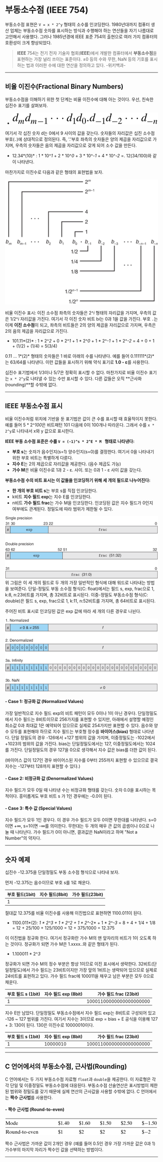# 부동소수점 (IEEE 754)

부동소수점 표현은 `V = x * 2^y` 형태의 소수를 인코딩한다. 1980년대까지 컴퓨터 생산 업체는 부동소수점 숫자를 표시하는 방식과 수행해야 하는 연산들을 자기 나름대로 고안해서 사용했다. 그러나 1985년경에 IEEE 표준 754의 출현으로 여러 가지 컴퓨터의 호환성이 크게 향상되었다.

>  **IEEE** 754는 전기 전자 기술자 협회(**IEEE**)에서 개발한 컴퓨터에서 **부동소수점**을 표현하는 가장 널리 쓰이는 표준이다. ±0 등의 수와 무한, NaN 등의 기호를 표시하는 법과 이러한 수에 대한 연산을 정의하고 있다. -위키백과-

---

## 비율 이진수(Fractional Binary Numbers)

부동소수점을 이해하기 위한 첫 단계는 비율 이진수에 대해 아는 것이다. 우선, 친숙한 십진수 표기를 살펴보자.

- ![0500](./05/0500.png)

여기서 각 십진 숫자 d는 0에서 9 사이의 값을 갖는다. 숫자들의 자리값은 십진 소수점 부호(`.`)에 상대적으로 정의된다. 즉, '.'부호 좌측의 숫자들은 양의 제곱을 자리값으로 가지며, 우측의 숫자들은 음의 제곱을 자리값으로 갖게 되어 소수 값을 만든다.

- 12.34*(10)* : 1 * 10^*1* + 2 * 10^*0* + 3 * 10^*-1* + 4 * 10^*-2* =. 12(34/100)와 같이 나타낸다.

마찬가지로 이진수로 다음과 같은 형태의 표현법을 보자.

![05000](./05/05000.png)

비율 이진수 표시: 이진 소수점 좌측의 숫자들은 2^*i* 형태의 자리값을 가지며, 우측의 값은 1/2^*i* 자리값을 가진다. 여기서 각 이진 숫자 비트 b*i*는 0과 1을 값을 가진다. 부호 `.`는 이제 **이진 소수점**이 되고, 좌측의 비트들은 2의 양의 제곱을 자리값으로 가지며, 우측은 2의 음의 제곱을 자리값으로 가진다.

- 101.11*(2)* : 1 * 2^*2* + 0 * 2^*1* + 1 * 2^*0* + 1 * 2^*-1* + 1 * 2^*-2* = 4 + 0 + 1 + (1/2) + (1/4) = 5(3/4)

0.11 ... 1*(2)* 형태의 숫자들은 1 바로 아래의 수를 나타낸다. 예를 들어 0.111111*(2)*는 63/64를 나타낸다. 이런 값들을 표시하기 위해 약식 표기로 **1.0 - ε**를 사용한다.

십진수 표기법에서 1/3이나 5/7은 정확히 표시할 수 없다. 마찬가지로 비율 이진수 표기는 `x * 2^y`로 나타낼 수 있는 수만 표시할 수 있다. 다른 값들은 오직 **근사화(rounding)**할 수밖에 없다.

---

## IEEE 부동소수점 표시

비율 이진수처럼 위치에 기반을 둔 표기법은 값이 큰 수를 표시할 때 효율적이지 못한다. 예를 들어 5 * 2^*100*은 비트패턴 101 다음에 0이 100개나 따라온다. 그래서 수를 `x * 2^y`로 나타내서 x와 y 값으로 표시한다.

**IEEE 부동 소수점 표준은 수를 `V = (-1)^s * 2^E * M ` 형태로 나타낸다:**

- **부호 s**는 숫자가 음수인지(s=1) 양수인지(s=0)를 결정한다. 여기서 0을 나타내기 위한 부호 비트는 특별하게 다룬다.
- **지수 E**는 2의 제곱으로 자리값을 제공한다. (음수 제곱도 가능)
- **가수 M**은 비율 이진수로 1과 2 - ε. 사이. 또는 0과 1 - ε 사이 값을 갖는다.

**부동소수점 수의 비트 표시는 이 값들을 인코딩하기 위해 세 개의 필드로 나누어진다:**

- **한 개의 부호 비트 s**는 부호 s를 직접 인코딩한다.
- k비트 **지수 필드 exp**는 지수 E를 인코딩한다.
- n비트 **가수 필드 frac**는 가수 M을 인코딩한다. 인코딩된 값은 지수 필드가 0인지 여부에도 관계된다. 정밀도에 따라 범위가 제한될 수 있다.

![0501_field](./05/0501_field.png)위 그림은 이 세 개의 필드로 두 개의 가장 일반적인 형식에 대해 워드로 나타내는 방법을 보여준다. 단일-정밀도 부동 소수점 형식(C: float)에서는 필드 s, exp, frac으로 1, k:8, n:23비트를 가지며, 총 32비트로 표시된다. 이중-정밀도 부동소수점 형식(C: double)은 필드 s, exp, frac으로 1, k:11, n:52비트를 가지며, 총 64비트로 표시된다.

주어진 비트 표시로 인코딩된 값은 exp 값에 따라 세 개의 다른 경우로 나뉜다.

![0502_category](./05/0502_category.png)

#### - Case 1: 정규화 값 (Normalized Values)

가장 일반적으로 지수 필드 exp의 비트 패턴이 모두 0이나 1이 아닌 경우다. 단일정밀도에서 지수 필드는 8비트이므로 256가지를 표현할 수 있지만, 아래에서 설명할 예정인 최소값 0과 최대값 1은 예약되어 있으므로 실제로 254가지만 표현할 수 있다. 음수와 양수 모두를 표현해야 하므로 지수 필드는 부호형 정수를 **바이어스(bias)** 형태로 나타낸다. 단일 정밀도의 경우 -126에서 +127 범위의 값을 가지며, 이중정밀도는 -1022에서 +1023의 범위의 값을 가진다. bias는 단일정밀도에서는 127, 이중정밀도에서는 1024를 가진다. 단일정밀도의 경우 127을 0으로 생각해서 지수 값은 bias를 더한 값이 된다.

(바이어스 값이 127인 경우 바이어스된 지수를 0부터 255까지 표현할 수 있으므로 결국 지수는 -127부터 128까지 표현할 수 있다.)

#### - Case 2: 비정규화 값 (Denormalized Values)

지수 필드가 모두 0일 때 나타낸 수는 비정규화 형태를 갖는다. 숫자 0.0을 표시하는 목적이다. 흥미롭게도 부호 비트 s 가 1인 경우에는 -0.0이 된다.

#### - Case 3: 특수 값 (Special Values)

지수 필드가 모두 1인 경우다. 이 경우 가수 필드가 모두 0이면 무한대를 나타낸다. s=0이면 +∞, s=1이면 -∞를 의미한다. 무한대는 두 개의 매우 큰 값의 곱셈이나 0으로 나눌 때 나타난다. 가수 필드가 0이 아니면, 결과값은 NaN이라고 하며 "Not a Number"의 약자다.

---

## 숫자 예제

십진수 -12.375을 단일정밀도 부동 소수점 형식으로 나타내 보자. 

먼저 -12.375는 음수이므로 부호 s를 1로 채운다.

| 부호 필드(1bit) | 지수 필드(8bit) | 가수 필드(23bit) |
| --------------- | --------------- | ---------------- |
| 1               |                 |                  |

절대값 12.375를 비율 이진수를 사용해 이진법으로 표현하면 1100.011이 된다.

- 1100.011*(2)*: 1 * 2^*3* + 1 * 2^*2* + 1 * 2^*-2* + 1 * 2^*-3* = 8 + 4 + 1/4 + 1/8 = 12 + 25/100 + 125/1000 = 12 + 375/1000 = 12.375

이 이진법을 정규화 한다. 여기서 정규화란 가수 M의 맨 앞자리의 비트가 1이 오도록 하는 것이다. 정규화가 되면 가수 M은 1.xxxx..와 같은 형태가 된다.

- 1.100011 * 2^*3*

정규화가 되면 가수 M의 정수 부분은 항상 1이므로 이진 표시에서 생략한다. 32비트(단일정밀도)에서 가수 필드는 23비트이지만 가장 앞의 1비트는 생략되어 있으므로 실제로 24비트를 표현하고 있다. 가수 필드 frac에 100011을 채우고 남은 부분은 모두 0으로 채운다.

| 부호 필드 s (1bit) | 지수 필드 exp (8bit) | 가수 필드 frac (23bit)  |
| ------------------ | -------------------- | ----------------------- |
| 1                  |                      | 10001100000000000000000 |

지수 E만 남았다. 단일정밀도 부동소수점에서 지수 필드 exp는 8비트로 구성되어 있고 -126 ~ 127 범위를 가진다. 여기서 지수는 3이므로 exp = bias + E 공식을 이용해 127 + 3: 130이 된다. 130은 이진수로 10000010이다.

| 부호 필드 s (1bit) | 지수 필드 exp (8bit) | 가수 필드 frac (23bit)  |
| ------------------ | -------------------- | ----------------------- |
| 1                  | 10000010             | 10001100000000000000000 |

---

## C 언어에서의 부동소수점, 근사법(Rounding)

C 언어에서는 두 가지 부동소수점 자료형 `float`과 `double`을 제공한다. 이 자료형은 각각 단일 및 이중정밀도 부동소수점에 대응된다. 부동소수점 산술연산은 표시방법이 제한된 범위와 정밀도를 갖기 때문에 실제 연산의 근사값을 사용할 수밖에 없다. C 언어에서는 **짝수 근사법**를 사용한다.

#### - 짝수 근사법 (Round-to-even)

![0503_rounding](./05/0503_rounding.png)

짝수 근사법은 가까운 값이 2개인 경우 (예를 들어 0.5인 경우 가장 가까운 값은 0과 1) 가수부의 마지막 자리가 짝수인 값을 선택하는 방법이다.

---
